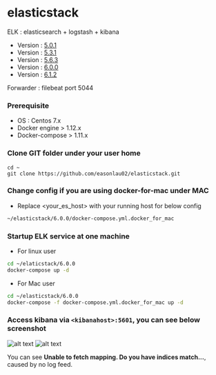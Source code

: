 # elasticstack
ELK : elasticsearch + logstash + kibana

* Version : [5.0.1](https://github.com/easonlau02/elasticstack/tree/master/5.0.1)
* Version : [5.3.1](https://github.com/easonlau02/elasticstack/tree/master/5.3.1)
* Version : [5.6.3](https://github.com/easonlau02/elasticstack/tree/master/5.6.3)
* Version : [6.0.0](https://github.com/easonlau02/elasticstack/tree/master/6.0.0)
* Version : [6.1.2](https://github.com/easonlau02/elasticstack/tree/master/6.1.2)

Forwarder : filebeat port 5044

### Prerequisite
* OS : Centos 7.x
* Docker engine > 1.12.x
* Docker-compose > 1.11.x

### Clone GIT folder under your user home
    
    cd ~
    git clone https://github.com/easonlau02/elasticstack.git

### Change config if you are using docker-for-mac under MAC
* Replace <your_es_host> with your running host for below config
```bash
~/elasticstack/6.0.0/docker-compose.yml.docker_for_mac
```
### Startup ELK service at one machine
* For linux user
```bash
cd ~/elaticstack/6.0.0
docker-compose up -d
```
* For Mac user
```bash
cd ~/elasticstack/6.0.0
docker-compose -f docker-compose.yml.docker_for_mac up -d
```
    
### Access kibana via `<kibanahost>:5601`, you can see below screenshot

![alt text](https://raw.githubusercontent.com/easonlau02/elasticstack/master/6.0.0/kibana_up_status.png "kibana_up_status.png")
![alt text](https://raw.githubusercontent.com/easonlau02/elasticstack/master/6.0.0/kibana_up.png "kibana_up")

You can see **Unable to fetch mapping. Do you have indices match...**, caused by no log feed.
